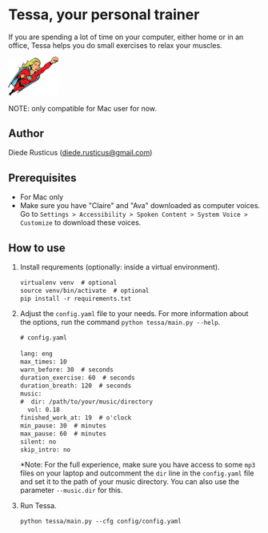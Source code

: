 # Tessa, your personal trainer
If you are spending a lot of time on your computer, either home or in an office, Tessa helps you do small exercises to relax your muscles. 

<img src="tessa/files/superwoman.jpg" alt="superwoman" width="100"/>

NOTE: only compatible for Mac user for now.

## Author
Diede Rusticus (diede.rusticus@gmail.com)

## Prerequisites
- For Mac only 
- Make sure you have "Claire" and "Ava" downloaded as computer voices. 
  Go to `Settings > Accessibility > Spoken Content > System Voice > Customize` to download these voices. 

## How to use

1. Install requrements (optionally: inside a virtual environment).

    ```
    virtualenv venv  # optional
    source venv/bin/activate  # optional
    pip install -r requirements.txt
    ```
2. Adjust the `config.yaml` file to your needs. For more information about the options, run the command `python tessa/main.py --help`.

    ```
    # config.yaml
   
    lang: eng
    max_times: 10
    warn_before: 30  # seconds
    duration_exercise: 60  # seconds
    duration_breath: 120  # seconds
    music:
    #  dir: /path/to/your/music/directory
      vol: 0.18
    finished_work_at: 19  # o'clock
    min_pause: 30  # minutes
    max_pause: 60  # minutes
    silent: no
    skip_intro: no

   ```
   *Note: For the full experience, make sure you have access to some `mp3` files on your laptop and outcomment the `dir` line in the `config.yaml` file and set it to the path of your music directory. You can also use the parameter `--music.dir` for this. 

3. Run Tessa.

    ```
   python tessa/main.py --cfg config/config.yaml
   ```
